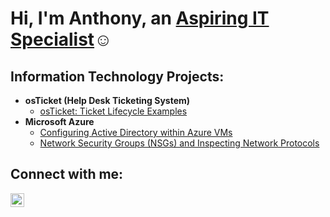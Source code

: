 <h1>Hi, I'm Anthony, an <a href="https://www.linkedin.com/in/anthony-tam-75482722b/">Aspiring IT Specialist</a>☺</h1>

<h2> Information Technology Projects:</h2>

- <b>osTicket (Help Desk Ticketing System)</b>
  - [osTicket: Ticket Lifecycle Examples](https://github.com/anthonytam13/osticket)
- <b>Microsoft Azure</b>
  - [Configuring Active Directory within Azure VMs](https://github.com/anthonytam13/active-directory)
  - [Network Security Groups (NSGs) and Inspecting Network Protocols](https://github.com/anthonytam13/anetwork-protocols)

<h2>Connect with me:</h2>

[<img align="left" alt="Josh | LinkedIn" width="22px" src="https://cdn.jsdelivr.net/npm/simple-icons@v3/icons/linkedin.svg" />][linkedin]

[linkedin]: https://www.linkedin.com/in/anthony-tam-75482722b/
